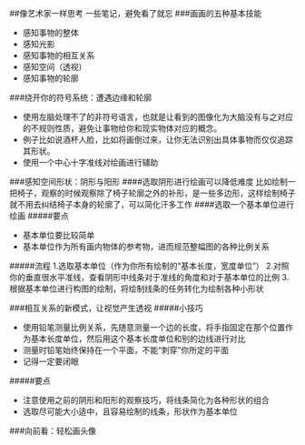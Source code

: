 ##像艺术家一样思考
一些笔记，避免看了就忘
###画画的五种基本技能
+ 感知事物的整体
+ 感知光影
+ 感知事物的相互关系
+ 感知空间（透视）
+ 感知事物的轮廓

###绕开你的符号系统：遭遇边缘和轮廓

+ 使用左脑处理不了的非符号语言，也就是让看到的图像化为大脑没有与之对应的不规则性质，避免让事物给你和现实物体对应的概念。
+ 例子比如说酒杯人脸，比如将画倒过来，让你无法识别出具体事物而仅仅追踪其形状。
+ 使用一个中心十字准线对绘画进行辅助

###感知空间形状：阴形与阳形
####选取阴形进行绘画可以降低难度
比如绘制一把椅子，观察的时候观察除了椅子轮廓之外的补形，是一些多边形，这样绘制椅子就不用去纠结椅子本身的轮廓了，可以简化汗多工作
####选取一个基本单位进行绘画
#####要点
+ 基本单位要比较简单
+ 基本单位作为所有画内物体的参考物，进而规范整幅图的各种比例关系

#####流程
1.选取基本单位（作为你所有绘制的“基本长度，宽度单位”）
2.对照你的垂直很水平准线，查看阴形中线条对于准线的角度和对于基本单位的比例
3.根据基本单位进行构图的绘制，将绘制线条的任务转化为绘制各种小形状


###相互关系的新模式，让视觉产生透视
#####小技巧
+ 使用铅笔测量比例关系，先随意测量一个边的长度，将手指固定在那个位置作为基本长度单位，然后用这个基本长度单位和别的边线进行对比
+ 测量时铅笔始终保持在一个平面，不能“刺穿”你所定的平面
+ 记得一定要闭眼

#####要点
+ 注意使用之前的阴形和阳形的观察技巧，将线条简化为各种形状的组合
+ 选取尽可能大小适中，且容易绘制的线条，形状作为基本单位

###向前看：轻松画头像


